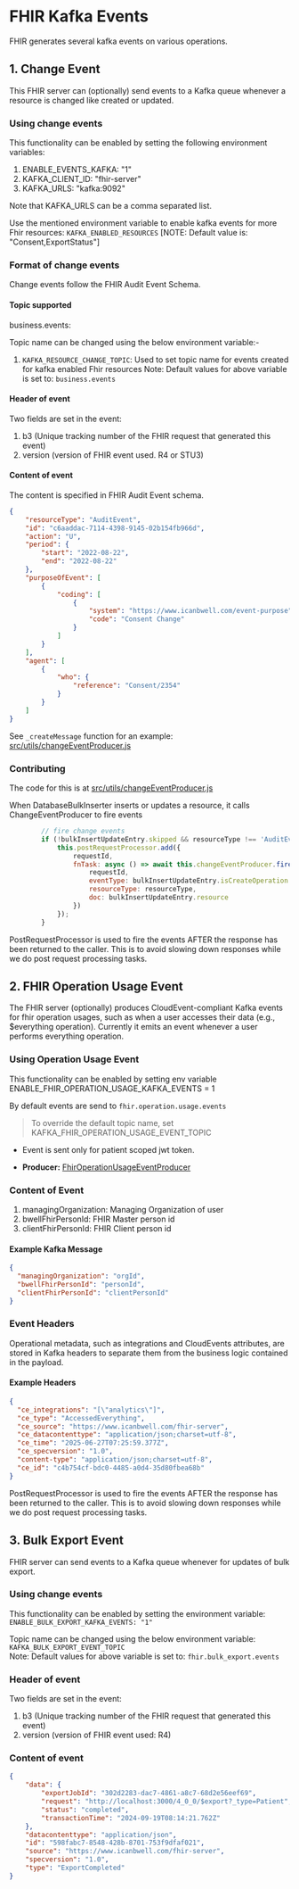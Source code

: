 # FHIR Kafka Events
FHIR generates several kafka events on various operations.

## 1. Change Event

This FHIR server can (optionally) send events to a Kafka queue whenever a resource is changed like created or updated.

### Using change events

This functionality can be enabled by setting the following environment variables:

1. ENABLE_EVENTS_KAFKA: "1"
2. KAFKA_CLIENT_ID: "fhir-server"
3. KAFKA_URLS: "kafka:9092"

Note that KAFKA_URLS can be a comma separated list.

Use the mentioned environment variable to enable kafka events for more Fhir resources: ```KAFKA_ENABLED_RESOURCES```
[NOTE: Default value is: "Consent,ExportStatus"]

### Format of change events

Change events follow the FHIR Audit Event Schema.

#### Topic supported

business.events:

Topic name can be changed using the below environment variable:-
1. ```KAFKA_RESOURCE_CHANGE_TOPIC```: Used to set topic name for events created for kafka enabled Fhir resources
Note: Default values for above variable is set to: ```business.events```

#### Header of event

Two fields are set in the event:

1. b3 (Unique tracking number of the FHIR request that generated this event)
2. version (version of FHIR event used. R4 or STU3)

#### Content of event

The content is specified in FHIR Audit Event schema.

```json
{
    "resourceType": "AuditEvent",
    "id": "c6aaddac-7114-4398-9145-02b154fb966d",
    "action": "U",
    "period": {
        "start": "2022-08-22",
        "end": "2022-08-22"
    },
    "purposeOfEvent": [
        {
            "coding": [
                {
                    "system": "https://www.icanbwell.com/event-purpose",
                    "code": "Consent Change"
                }
            ]
        }
    ],
    "agent": [
        {
            "who": {
                "reference": "Consent/2354"
            }
        }
    ]
}
```

See `_createMessage` function for an example:
[src/utils/changeEventProducer.js](src/utils/changeEventProducer.js)

### Contributing

The code for this is at [src/utils/changeEventProducer.js](src/utils/changeEventProducer.js)

When DatabaseBulkInserter inserts or updates a resource, it calls ChangeEventProducer to fire events
```javascript
        // fire change events
        if (!bulkInsertUpdateEntry.skipped && resourceType !== 'AuditEvent' && !useHistoryCollection) {
            this.postRequestProcessor.add({
                requestId,
                fnTask: async () => await this.changeEventProducer.fireEventsAsync({
                    requestId,
                    eventType: bulkInsertUpdateEntry.isCreateOperation ? 'C' : 'U',
                    resourceType: resourceType,
                    doc: bulkInsertUpdateEntry.resource
                })
            });
        }
```
PostRequestProcessor is used to fire the events AFTER the response has been returned to the caller.  This is to avoid slowing down responses while we do post request processing tasks.

## 2. FHIR Operation Usage Event

The FHIR server (optionally) produces CloudEvent-compliant Kafka events for fhir operation usages, such as when a user accesses their data (e.g., $everything operation).
Currently it emits an event whenever a user performs everything operation.

### Using Operation Usage Event

This functionality can be enabled by setting env variable ENABLE_FHIR_OPERATION_USAGE_KAFKA_EVENTS = 1

By default events are send to `fhir.operation.usage.events`
> To override the default topic name, set KAFKA_FHIR_OPERATION_USAGE_EVENT_TOPIC

* Event is sent only for patient scoped jwt token.

- **Producer:** [FhirOperationUsageEventProducer](../src/utils/fhirOperationUsageEventProducer.js)

### Content of Event
1. managingOrganization: Managing Organization of user
2. bwellFhirPersonId: FHIR Master person id
3. clientFhirPersonId: FHIR Client person id

#### Example Kafka Message
```json
{
  "managingOrganization": "orgId",
  "bwellFhirPersonId": "personId",
  "clientFhirPersonId": "clientPersonId"
}
```

### Event Headers
Operational metadata, such as integrations and CloudEvents attributes, are stored in Kafka headers to separate them from the business logic contained in the payload.

#### Example Headers
```json
{
  "ce_integrations": "[\"analytics\"]",
  "ce_type": "AccessedEverything",
  "ce_source": "https://www.icanbwell.com/fhir-server",
  "ce_datacontenttype": "application/json;charset=utf-8",
  "ce_time": "2025-06-27T07:25:59.377Z",
  "ce_specversion": "1.0",
  "content-type": "application/json;charset=utf-8",
  "ce_id": "c4b754cf-bdc0-4485-a0d4-35d80fbea68b"
}
```

PostRequestProcessor is used to fire the events AFTER the response has been returned to the caller.  This is to avoid slowing down responses while we do post request processing tasks.

## 3. Bulk Export Event
FHIR server can send events to a Kafka queue whenever for updates of bulk export.

### Using change events

This functionality can be enabled by setting the environment variable: ```ENABLE_BULK_EXPORT_KAFKA_EVENTS: "1"```

Topic name can be changed using the below environment variable: ```KAFKA_BULK_EXPORT_EVENT_TOPIC```
<br>
Note: Default values for above variable is set to: ```fhir.bulk_export.events```

### Header of event

Two fields are set in the event:

1. b3 (Unique tracking number of the FHIR request that generated this event)
2. version (version of FHIR event used: R4)

### Content of event

```json
{
    "data": {
        "exportJobId": "302d2283-dac7-4861-a8c7-68d2e56eef69",
        "request": "http://localhost:3000/4_0_0/$export?_type=Patient",
        "status": "completed",
        "transactionTime": "2024-09-19T08:14:21.762Z"
    },
    "datacontenttype": "application/json",
    "id": "598fabc7-8548-428b-8701-753f9dfaf021",
    "source": "https://www.icanbwell.com/fhir-server",
    "specversion": "1.0",
    "type": "ExportCompleted"
}
```
